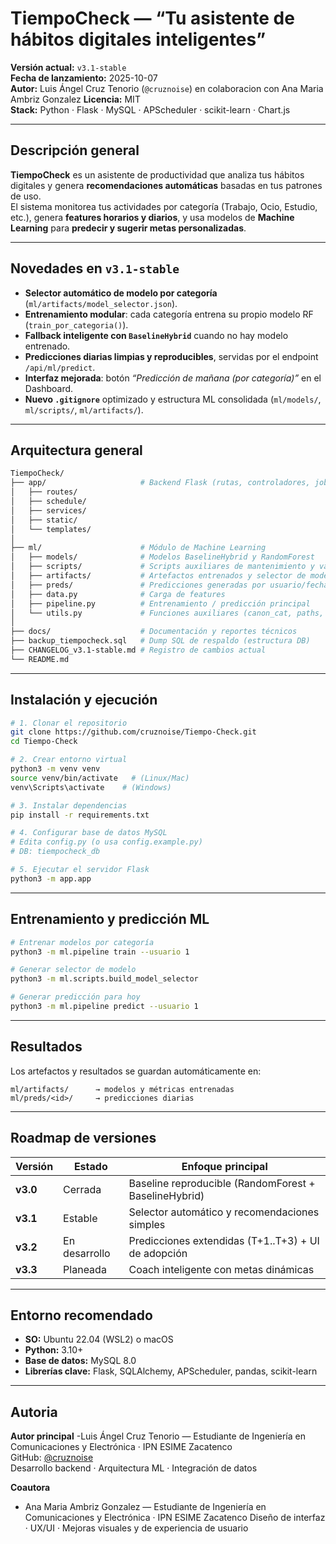 #  TiempoCheck — “Tu asistente de hábitos digitales inteligentes”

**Versión actual:** `v3.1-stable`  
**Fecha de lanzamiento:** 2025-10-07  
**Autor:** Luis Ángel Cruz Tenorio (`@cruznoise`)  en colaboracion con Ana Maria Ambriz Gonzalez
**Licencia:** MIT  
**Stack:** Python · Flask · MySQL · APScheduler · scikit-learn · Chart.js

---

##  Descripción general

**TiempoCheck** es un asistente de productividad que analiza tus hábitos digitales y genera **recomendaciones automáticas** basadas en tus patrones de uso.  
El sistema monitorea tus actividades por categoría (Trabajo, Ocio, Estudio, etc.), genera **features horarios y diarios**, y usa modelos de **Machine Learning** para **predecir y sugerir metas personalizadas**.

---

##  Novedades en `v3.1-stable`

- **Selector automático de modelo por categoría** (`ml/artifacts/model_selector.json`).
- **Entrenamiento modular**: cada categoría entrena su propio modelo RF (`train_por_categoria()`).
- **Fallback inteligente con `BaselineHybrid`** cuando no hay modelo entrenado.
- **Predicciones diarias limpias y reproducibles**, servidas por el endpoint `/api/ml/predict`.
- **Interfaz mejorada**: botón *“Predicción de mañana (por categoría)”* en el Dashboard.
- **Nuevo `.gitignore`** optimizado y estructura ML consolidada (`ml/models/`, `ml/scripts/`, `ml/artifacts/`).

---

##  Arquitectura general

```bash
TiempoCheck/
├── app/                     # Backend Flask (rutas, controladores, jobs APScheduler)
│   ├── routes/
│   ├── schedule/
│   ├── services/
│   ├── static/
│   └── templates/
│
├── ml/                      # Módulo de Machine Learning
│   ├── models/              # Modelos BaselineHybrid y RandomForest
│   ├── scripts/             # Scripts auxiliares de mantenimiento y validación
│   ├── artifacts/           # Artefactos entrenados y selector de modelos
│   ├── preds/               # Predicciones generadas por usuario/fecha
│   ├── data.py              # Carga de features
│   ├── pipeline.py          # Entrenamiento / predicción principal
│   └── utils.py             # Funciones auxiliares (canon_cat, paths, etc.)
│
├── docs/                    # Documentación y reportes técnicos
├── backup_tiempocheck.sql   # Dump SQL de respaldo (estructura DB)
├── CHANGELOG_v3.1-stable.md # Registro de cambios actual
└── README.md
```

---

##  Instalación y ejecución

```bash
# 1. Clonar el repositorio
git clone https://github.com/cruznoise/Tiempo-Check.git
cd Tiempo-Check

# 2. Crear entorno virtual
python3 -m venv venv
source venv/bin/activate   # (Linux/Mac)
venv\Scripts\activate    # (Windows)

# 3. Instalar dependencias
pip install -r requirements.txt

# 4. Configurar base de datos MySQL
# Edita config.py (o usa config.example.py)
# DB: tiempocheck_db

# 5. Ejecutar el servidor Flask
python3 -m app.app
```

---

## Entrenamiento y predicción ML

```bash
# Entrenar modelos por categoría
python3 -m ml.pipeline train --usuario 1

# Generar selector de modelo
python3 -m ml.scripts.build_model_selector

# Generar predicción para hoy
python3 -m ml.pipeline predict --usuario 1
```

---

##  Resultados

Los artefactos y resultados se guardan automáticamente en:
```
ml/artifacts/      → modelos y métricas entrenadas
ml/preds/<id>/     → predicciones diarias
```

---

##  Roadmap de versiones

| Versión | Estado | Enfoque principal |
|----------|---------|------------------|
| **v3.0** |  Cerrada | Baseline reproducible (RandomForest + BaselineHybrid) |
| **v3.1** |  Estable | Selector automático y recomendaciones simples |
| **v3.2** |  En desarrollo | Predicciones extendidas (T+1..T+3) + UI de adopción |
| **v3.3** |  Planeada | Coach inteligente con metas dinámicas |

---

##  Entorno recomendado
- **SO:** Ubuntu 22.04 (WSL2) o macOS  
- **Python:** 3.10+  
- **Base de datos:** MySQL 8.0  
- **Librerías clave:** Flask, SQLAlchemy, APScheduler, pandas, scikit-learn

---

##  Autoria
**Autor principal**
-Luis Ángel Cruz Tenorio — Estudiante de Ingeniería en Comunicaciones y Electrónica · IPN ESIME Zacatenco  
GitHub: [@cruznoise](https://github.com/cruznoise)  
Desarrollo backend · Arquitectura ML · Integración de datos

**Coautora**
- Ana Maria Ambriz Gonzalez — Estudiante de Ingeniería en Comunicaciones y Electrónica · IPN ESIME Zacatenco
  Diseño de interfaz · UX/UI · Mejoras visuales y de experiencia de usuario
